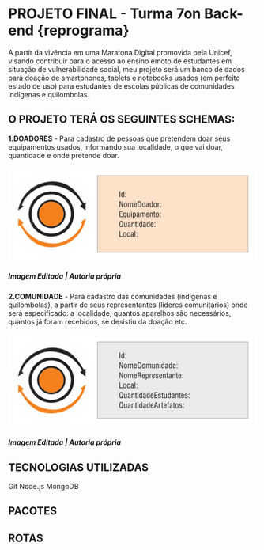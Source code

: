 # PROJETO FINAL - Turma 7on Back-end {reprograma}

A partir da vivência em uma Maratona Digital promovida pela Unicef, visando contribuir para o acesso ao ensino emoto de estudantes em situação de vulnerabilidade social, meu projeto será um banco de dados para doação de smartphones, tablets e notebooks usados (em perfeito estado de uso) para estudantes de escolas públicas de comunidades indígenas e quilombolas.

## **O PROJETO TERÁ OS SEGUINTES SCHEMAS:**

**1.DOADORES** - Para cadastro de pessoas que pretendem doar seus equipamentos usados, informando sua localidade, o que vai doar, quantidade e onde pretende doar.

![schema doadores](./images/schema-doadores.png)

##### Imagem Editada | Autoria própria


**2.COMUNIDADE** - Para cadastro das comunidades (indígenas e quilombolas), a partir de seus representantes (líderes comunitários) onde será especificado: a localidade, quantos aparelhos são necessários, quantos já foram recebidos, se desistiu da doação etc.

![schema comunidades](./images/schema-comunidades.png)

##### Imagem Editada | Autoria própria


## **TECNOLOGIAS UTILIZADAS**

Git
Node.js
MongoDB


## **PACOTES**


## **ROTAS**